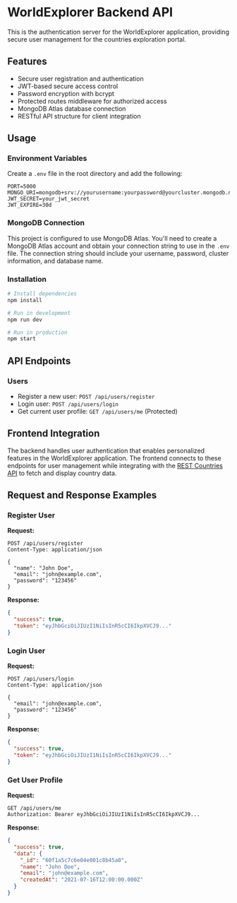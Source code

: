 # WorldExplorer Backend API

This is the authentication server for the WorldExplorer application, providing secure user management for the countries exploration portal.

## Features

- Secure user registration and authentication
- JWT-based secure access control
- Password encryption with bcrypt
- Protected routes middleware for authorized access
- MongoDB Atlas database connection
- RESTful API structure for client integration

## Usage

### Environment Variables

Create a `.env` file in the root directory and add the following:

```
PORT=5000
MONGO_URI=mongodb+srv://yourusername:yourpassword@yourcluster.mongodb.net/yourdatabase
JWT_SECRET=your_jwt_secret
JWT_EXPIRE=30d
```

### MongoDB Connection

This project is configured to use MongoDB Atlas. You'll need to create a MongoDB Atlas account and obtain your connection string to use in the `.env` file. The connection string should include your username, password, cluster information, and database name.

### Installation

```bash
# Install dependencies
npm install

# Run in development
npm run dev

# Run in production
npm start
```

## API Endpoints

### Users

- Register a new user: `POST /api/users/register`
- Login user: `POST /api/users/login`
- Get current user profile: `GET /api/users/me` (Protected)

## Frontend Integration

The backend handles user authentication that enables personalized features in the WorldExplorer application. The frontend connects to these endpoints for user management while integrating with the [REST Countries API](https://restcountries.com/) to fetch and display country data.

## Request and Response Examples

### Register User

**Request:**
```
POST /api/users/register
Content-Type: application/json

{
  "name": "John Doe",
  "email": "john@example.com",
  "password": "123456"
}
```

**Response:**
```json
{
  "success": true,
  "token": "eyJhbGciOiJIUzI1NiIsInR5cCI6IkpXVCJ9..."
}
```

### Login User

**Request:**
```
POST /api/users/login
Content-Type: application/json

{
  "email": "john@example.com",
  "password": "123456"
}
```

**Response:**
```json
{
  "success": true,
  "token": "eyJhbGciOiJIUzI1NiIsInR5cCI6IkpXVCJ9..."
}
```

### Get User Profile

**Request:**
```
GET /api/users/me
Authorization: Bearer eyJhbGciOiJIUzI1NiIsInR5cCI6IkpXVCJ9...
```

**Response:**
```json
{
  "success": true,
  "data": {
    "_id": "60f1a5c7c6e04e001c8b45a0",
    "name": "John Doe",
    "email": "john@example.com",
    "createdAt": "2021-07-16T12:00:00.000Z"
  }
}
``` 